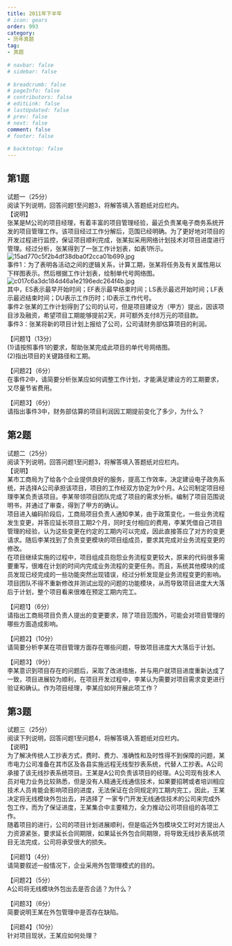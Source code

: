 ```yaml
---  
title: 2011年下半年  
# icon: gears  
order: 993  
category:  
- 历年真题  
tag:  
- 真题  
  
# navbar: false  
# sidebar: false  
  
# breadcrumb: false  
# pageInfo: false  
# contributors: false  
# editLink: false  
# lastUpdated: false  
# prev: false  
# next: false  
comment: false  
# footer: false  
  
# backtotop: false  
---  
```

## 第1题 ##

试题一（25分）  
阅读下列说明，回答问题1至问题3，将解答填入答题纸对应栏内。  
【说明】  
张某是M公司的项目经理，有着丰富的项目管理经验，最近负责某电子商务系统开发的项目管理工作。该项目经过工作分解后，范围已经明确。为了更好地对项目的开发过程进行监控，保证项目顺利完成，张某拟采用网络计划技术对项目进度进行管理。经过分析，张某得到了一张工作计划表，如表1所示。  
![15ad770c5f2b4df38dba0f2cca01b699.jpg][]  
事件1：为了表明各活动之间的逻辑关系，计算工期，张某将任务及有关属性用以下样图表示。然后根据工作计划表，绘制单代号网络图。  
![c017c6a3dc184d46a1e2196edc264f4b.jpg][]  
其中，ES表示最早开始时间；EF表示最早结束时间；LS表示最迟开始时间；LF表示最迟结束时间；DU表示工作历时；ID表示工作代号。  
事件2:张某的工作计划得到了公司的认可，但是项目建设方（甲方）提出，因该项目涉及融资，希望项目工期能够提前2天，并可额外支付8万元的项目款。  
事件3：张某将新的项目计划上报给了公司，公司请财务部估算项目的利润。  
  
【问题1】（13分）  
(1)请按照事件1的要求，帮助张某完成此项目的单代号网络图。  
(2)指出项目的关键路径和工期。  
  
【问题2】（6分）  
在事件2中，请简要分析张某应如何调整工作计划，才能满足建设方的工期要求，又尽量节省费用。  
  
【问题3】（6分）  
请指出事件3中，财务部估算的项目利润因工期提前变化了多少，为什么？  


## 第2题 ##

试题二（25分）  
阅读下列说明，回答问题1至问题3，将解答填入答题纸对应栏内。  
【说明】  
某市工商局为了给各个企业提供良好的服务，提高工作效率，决定建设电子政务系统，并选择A公司承担该项目，项目的工作经双方协定为9个月。A公司制定项目经理李某负责该项目。李某带领项目团队完成了项目的需求分析。编制了项目范围说明书，并通过了审查，得到了甲方的确认。  
项目进入编码阶段后，工商局项目负责人通知李某，由于政策变化，一些业务流程发生变更，并答应延长项目工期2个月，同时支付相应的费用，李某凭借自己项目管理的经验，认为这些变更在约定的工期内可以完成，因此直接答应了对方的变更请求。随后李某找到了负责变更模块的项目组成员，要求其完成对业务流程变更的修改。  
在项目继续实施的过程中，项目组成员抱怨业务流程变更较大，原来的代码很多需要重写，很难在计划的时间内完成业务流程的变更任务。而且，系统其他模块的成员发现已经完成的一些功能突然出现错误，经过分析发现是业务流程变更的影响。项目团队不得不重新修改并测试出现的问题的功能模块，从而导致项目进度大大落后于计划，整个项目看来很难在预定工期内完工。  
  
【问题1】（6分）  
请指出工商局项目负责人提出的变更要求，除了项目范围外，可能会对项目管理的哪些方面造成影响。  
  
【问题2】（10分）  
请简要分析李某在项目管理方面存在哪些问题，导致项目进度大大落后于计划。  
  
【问题3】（9分）  
李某意识到项目存在的问题后，采取了改进措施，并与用户就项目进度重新达成了一致，项目进展较为顺利，在项目开发过程中，李某认为需要对项目需求变更进行验证和确认。作为项目经理，李某应如何开展此项工作？  


## 第3题 ##

试题三（25分）  
阅读下列说明，回答问题1至问题4，将解答填入答题纸对应栏内。  
【说明】  
为了解决传统人工抄表方式，费时、费力、准确性和及时性得不到保障的问题，某市电力公司准备在其市区及各县实施远程无线型抄表系统，代替人工抄表。A公司承接了该无线抄表系统项目。王某是A公司负责该项目的经理。A公司现有技术人员对电力业务比较熟悉，但是没有人精通无线通信技术，如果要招聘或者培训相应技术人员肯能会影响项目的进度，无法保证在合同规定的工期内完工，因此，王某决定将无线模块外包出去，并选择了 一家专门开发无线通信技术的公司来完成外包工作，而为了保证进度，王某集合中主要精力，全力推动公司项目组的各项工作。  
随着项目的进行，公司的项目计划进展顺利，但是临近外包模块交工时对方提出人力资源紧张，要求延长合同期限，如果延长外包合同期限，将导致无线抄表系统项目无法完成，公司将承受很大的损失。  
  
【问题1】（4分）  
请简要叙述一般情况下，企业采用外包管理模式的目的。  
  
【问题2】（5分）  
A公司将无线模块外包出去是否合适？为什么？  
  
【问题3】（6分）  
简要说明王某在外包管理中是否存在缺陷。  
  
【问题4】（10分）  
针对项目现状，王某应如何处理？  



[15ad770c5f2b4df38dba0f2cca01b699.jpg]: https://www.xkxxkx.cn/file/exam/software/信息系统项目管理师/案例/第1题/15ad770c5f2b4df38dba0f2cca01b699.jpg
[c017c6a3dc184d46a1e2196edc264f4b.jpg]: https://www.xkxxkx.cn/file/exam/software/信息系统项目管理师/案例/第1题/c017c6a3dc184d46a1e2196edc264f4b.jpg
